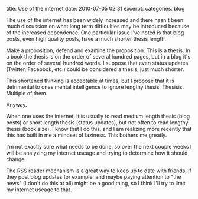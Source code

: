 title: Use of the internet
date: 2010-07-05 02:31
excerpt: 
categories: blog

The use of the internet has been widely increased and there hasn't been much discussion on what long term difficulties may be introduced because of the increased dependence. One particular issue I've noted is that blog posts, even high quality posts, have a much shorter thesis length.

Make a proposition, defend and examine the proposition: This is a thesis. In a book the thesis is on the order of several hundred pages, but in a blog it's on the order of several hundred words. I suppose that even status updates (Twitter, Facebook, etc.) could be considered a thesis, just much shorter.

This shortened thinking is acceptable at times, but I propose that it is detrimental to ones mental intelligence to ignore lengthy thesis. Thesisis. Multiple of them.

Anyway.

When one uses the internet, it is usually to read medium length thesis (blog posts) or short length thesis (status updates), but not often to read lengthy thesis (book size). I know that I do this, and I am realizing more recently that this has built in me a mindset of laziness. This bothers me greatly.

I'm not exactly sure what needs to be done, so over the next couple weeks I will be analyzing my internet useage and trying to determine how it should change.

The RSS reader mechanism is a great way to keep up to date with friends, if they post blog updates for example, and maybe paying attention to "the news" (I don't do this at all) might be a good thing, so I think I'll try to limit my internet useage to that.